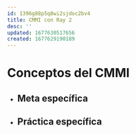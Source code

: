 ```yaml
---
id: 1396g88p5q0wi2sjdoc2bv4
title: CMMI con Ray 2
desc: ''
updated: 1677630517656
created: 1677629190189
---
```

# Conceptos del CMMI
* Meta específica
    - 
* Práctica específica
    - 